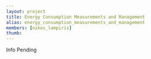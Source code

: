 ```yaml
---
layout: project
title: Energy Consumption Measurements and Management
alias: energy_consumption_measurements_and_management
members: [nikos_lampiris]
thumb:
---
```

Info Pending
